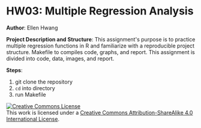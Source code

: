 # HW03: Multiple Regression Analysis

**Author**: Ellen Hwang

**Project Description and Structure**: This assignment's purpose is to practice multiple regression functions in R and familiarize with a reproducible project structure. Makefile to compiles code, graphs, and report. This assignment is divided into code, data, images, and report.

**Steps**:

1. git clone the repository
2. `cd` into directory
3. run Makefile



<a rel="license" href="http://creativecommons.org/licenses/by-sa/4.0/"><img alt="Creative Commons License" style="border-width:0" src="https://i.creativecommons.org/l/by-sa/4.0/88x31.png" /></a><br />This work is licensed under a <a rel="license" href="http://creativecommons.org/licenses/by-sa/4.0/">Creative Commons Attribution-ShareAlike 4.0 International License</a>.

